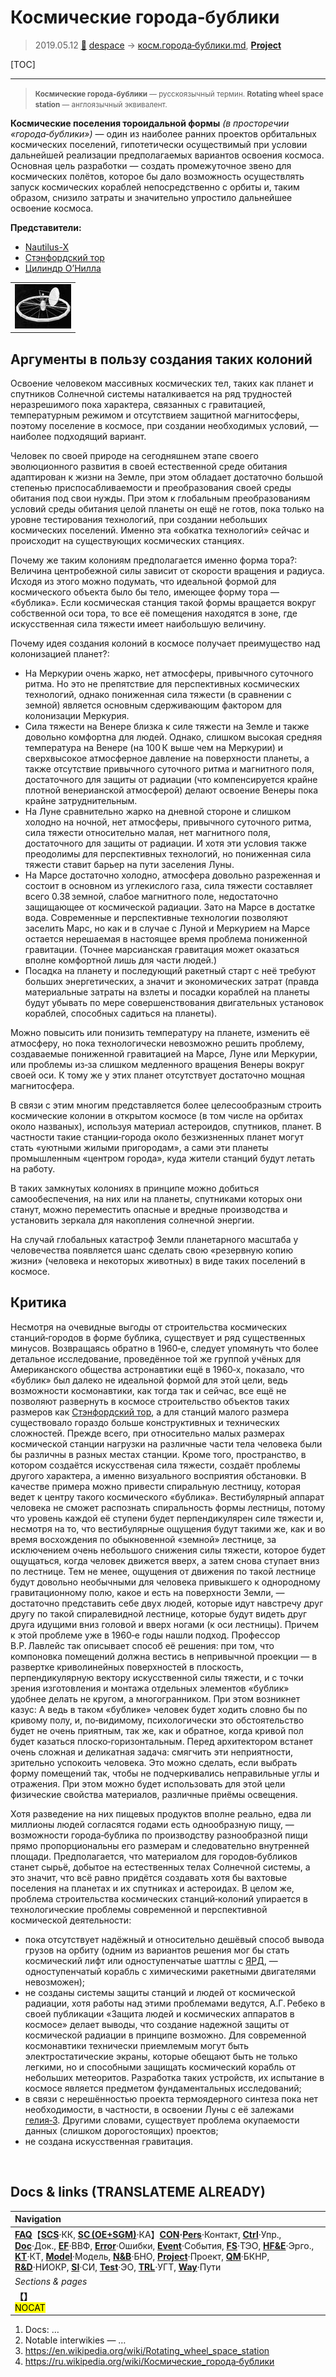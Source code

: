 # Космические города‑бублики
> 2019.05.12 [🚀](../index/index.md) [despace](index.md) → [косм.города‑бублики.md](rwss.md), **[Project](project.md)**

[TOC]

---

> <small>**Космические города‑бублики** — русскоязычный термин. **Rotating wheel space station** — англоязычный эквивалент.</small>

**Космические поселения тороидальной формы** *(в просторечии «города‑бублики»)* — один из наиболее ранних проектов орбитальных космических поселений, гипотетически осуществимый при условии дальнейшей реализации предполагаемых вариантов освоения космоса. Основная цель разработки — создать промежуточное звено для космических полётов, которое бы дало возможность осуществлять запуск космических кораблей непосредственно с орбиты и, таким образом, снизило затраты и значительно упростило дальнейшее освоение космоса.

**Представители:**

   - [Nautilus-X](nautilus_x.md)
   - [Стэнфордский тор](stanford_torus.md)
   - [Цилиндр О’Нилла](oneill_cyl.md)

| |
|:--|
|[![](f/project/a/ais/rotating_wheel_space_station_pic1_thumb.jpg)](f/project/a/ais/rotating_wheel_space_station_pic1.png)|



## Аргументы в пользу создания таких колоний
Освоение человеком массивных космических тел, таких как планет и спутников Солнечной системы наталкивается на ряд трудностей неразрешимого пока характера, связанных с гравитацией, температурным режимом и отсутствием защитной магнитосферы, поэтому поселение в космосе, при создании необходимых условий, — наиболее подходящий вариант.

Человек по своей природе на сегодняшнем этапе своего эволюционного развития в своей естественной среде обитания адаптирован к жизни на Земле, при этом обладает достаточно большой степенью приспосабливаемости и преобразования своей среды обитания под свои нужды. При этом к глобальным преобразованиям условий среды обитания целой планеты он ещё не готов, пока только на уровне тестирования технологий, при создании небольших космических поселений. Именно эта «обкатка технологий» сейчас и происходит на существующих космических станциях.

Почему же таким колониям предполагается именно форма тора?: Величина центробежной силы зависит от скорости вращения и радиуса. Исходя из этого можно подумать, что идеальной формой для космического объекта было бы тело, имеющее форму тора — «бублика». Если космическая станция такой формы вращается вокруг собственной оси тора, то все её помещения находятся в зоне, где искусственная сила тяжести имеет наибольшую величину.

Почему идея создания колоний в космосе получает преимущество над колонизацией планет?:
   - На Меркурии очень жарко, нет атмосферы, привычного суточного ритма. Но это не препятствие для перспективных космических технологий, однако пониженная сила тяжести (в сравнении с земной) является основным сдерживающим фактором для колонизации Меркурия.
   - Сила тяжести на Венере близка к силе тяжести на Земле и также довольно комфортна для людей. Однако, слишком высокая средняя температура на Венере (на 100 К выше чем на Меркурии) и сверхвысокое атмосферное давление на поверхности планеты, а также отсутствие привычного суточного ритма и магнитного поля, достаточного для защиты от радиации (что компенсируется крайне плотной венерианской атмосферой) делают освоение Венеры пока крайне затруднительным.
   - На Луне сравнительно жарко на дневной стороне и слишком холодно на ночной, нет атмосферы, привычного суточного ритма, сила тяжести относительно малая, нет магнитного поля, достаточного для защиты от радиации. И хотя эти условия также преодолимы для перспективных технологий, но пониженная сила тяжести ставит барьер на пути заселения Луны.
   - На Марсе достаточно холодно, атмосфера довольно разреженная и состоит в основном из углекислого газа, сила тяжести составляет всего 0.38 земной, слабое магнитного поле, недостаточно защищающее от космической радиации. Зато на Марсе в достатке вода. Современные и перспективные технологии позволяют заселить Марс, но как и в случае с Луной и Меркурием на Марсе остается нерешаемая в настоящее время проблема пониженной гравитации. (Точнее марсианская гравитация может оказаться вполне комфортной лишь для части людей.)
   - Посадка на планету и последующий ракетный старт с неё требуют больших энергетических, а значит и экономических затрат (правда материальные затраты на взлеты и посадки кораблей на планеты будут убывать по мере совершенствования двигательных установок кораблей, способных садиться на планеты).

Можно повысить или понизить температуру на планете, изменить её атмосферу, но пока технологически невозможно решить проблему, создаваемые пониженной гравитацией на Марсе, Луне или Меркурии, или проблемы из‑за слишком медленного вращения Венеры вокруг своей оси. К тому же у этих планет отсутствует достаточно мощная магнитосфера.

В связи с этим многим представляется более целесообразным строить космические колонии в открытом космосе (в том числе на орбитах около названых), используя материал астероидов, спутников, планет. В частности такие станции‑города около безжизненных планет могут стать «уютными жилыми пригородам», а сами эти планеты промышленным «центром города», куда жители станций будут летать на работу.

В таких замкнутых колониях в принципе можно добиться самообеспечения, на них или на планеты, спутниками которых они станут, можно переместить опасные и вредные производства и установить зеркала для накопления солнечной энергии.

На случай глобальных катастроф Земли планетарного масштаба у человечества появляется шанс сделать свою «резервную копию жизни» (человека и некоторых животных) в виде таких поселений в космосе.



## Критика
Несмотря на очевидные выгоды от строительства космических станций‑городов в форме бублика, существует и ряд существенных минусов. Возвращаясь обратно в 1960‑е, следует упомянуть что более детальное исследование, проведённое той же группой учёных для Американского общества астронавтики ещё в 1960‑х, показало, что «бублик» был далеко не идеальной формой для этой цели, ведь возможности космонавтики, как тогда так и сейчас, все ещё не позволяют развернуть в космосе строительство объектов таких размеров как [Стэнфордский тор](stanford_torus.md), а для станций малого размера существовало гораздо больше конструктивных и технических сложностей. Прежде всего, при относительно малых размерах космической станции нагрузки на различные части тела человека были бы различны в разных местах станции. Кроме того, пространство, в котором создаётся искусственая сила тяжести, создаёт проблемы другого характера, а именно визуального восприятия обстановки. В качестве примера можно привести спиральную лестницу, которая ведет к центру такого космического «бублика». Вестибулярный аппарат человека не сможет распознать спиральность формы лестницы, потому что уровень каждой её ступени будет перпендикулярен силе тяжести и, несмотря на то, что вестибулярные ощущения будут такими же, как и во время восхождения по обыкновенной «земной» лестнице, за исключением очень небольшого снижения силы тяжести, которое будет ощущаться, когда человек движется вверх, а затем снова ступает вниз по лестнице. Тем не менее, ощущения от движения по такой лестнице будут довольно необычными для человека привыкшего к однородному гравитационному полю, какое и есть на поверхности Земли, — достаточно представить себе двух людей, которые идут навстречу друг другу по такой спиралевидной лестнице, которые будут видеть друг друга идущими вниз головой и вверх ногами (к оси лестницы). Причем к этой проблеме уже в 1960‑е годы нашли подход. Профессор В.Р. Лавлейс так описывает способ её решения: при том, что компоновка помещений должна вестись в непривычной проекции — в развертке криволинейных поверхностей в плоскость, перпендикулярную вектору искусственной силы тяжести, и с точки зрения изготовления и монтажа отдельных элементов «бублик» удобнее делать не кругом, а многогранником. При этом возникнет казус: А ведь в таком «бублике» человек будет ходить словно бы по кривому полу, и, по‑видимому, психологически это обстоятельство будет не очень приятным, так же, как и обратное, когда кривой пол будет казаться плоско‑горизонтальным. Перед архитектором встанет очень сложная и деликатная задача: смягчить эти неприятности, зрительно успокоить человека. Это можно сделать, если выбрать форму помещений так, чтобы не подчеркивались неправильные углы и отражения. При этом можно будет использовать для этой цели физические свойства материалов, различные приёмы освещения.

Хотя разведение на них пищевых продуктов вполне реально, едва ли миллионы людей согласятся годами есть однообразную пищу, — возможности города‑бублика по производству разнообразной пищи прямо пропорциональны его размерам и следовательно внутренней площади. Предполагается, что материалом для городов‑бубликов станет сырьё, добытое на естественных телах Солнечной системы, а это значит, что всё равно придётся создавать хотя бы вахтовые поселения на планетах и их спутниках и астероидах. В целом же, проблема строительства космических станций‑колоний упирается в технологические проблемы современной и перспективной космической деятельности:

   - пока отсутствует надёжный и относительно дешёвый способ вывода грузов на орбиту (одним из вариантов решения мог бы стать космический лифт или одноступенчатые шаттлы с [ЯРД](engine_type.md), — одноступенчатый корабль с химическими ракетными двигателями невозможен);
   - не созданы системы защиты станций и людей от космической радиации, хотя работы над этими проблемами ведутся, А.Г. Ребеко в своей публикации «Защита людей и космических аппаратов в космосе» делает выводы, что создание надежной защиты от космической радиации в принципе возможно. Для современной космонавтики технически приемлемым могут быть электростатические экраны, которые обещают быть не только легкими, но и способными защищать космический корабль от небольших метеоритов. Разработка таких устройств, их испытание в космосе является предметом фундаментальных исследований;
   - в связи с нерешённостью проекта термоядерного синтеза пока нет необходимости, в частности, в освоении Луны с её залежами [гелия‑3](helium3.md). Другими словами, существует проблема окупаемости данных (слишком дорогостоящих) проектов;
   - не создана искусственная гравитация.



<p style="page-break-after:always"> </p>

## Docs & links (TRANSLATEME ALREADY)
|Navigation|
|:--|
|**[FAQ](faq.md)**【**[SCS](scs.md)**·КК, **[SC (OE+SGM)](sc.md)**·КА】**[CON](contact.md)·[Pers](person.md)**·Контакт, **[Ctrl](control.md)**·Упр., **[Doc](doc.md)**·Док., **[EF](ef.md)**·ВВФ, **[Error](error.md)**·Ошибки, **[Event](event.md)**·События, **[FS](fs.md)**·ТЭО, **[HF&E](hfe.md)**·Эрго., **[KT](kt.md)**·КТ, **[Model](model.md)**·Модель, **[N&B](nnb.md)**·БНО, **[Project](project.md)**·Проект, **[QM](qm.md)**·БКНР, **[R&D](rnd.md)**·НИОКР, **[SI](si.md)**·СИ, **[Test](test.md)**·ЭО, **[TRL](trl.md)**·УГТ, **[Way](way.md)**·Пути|
|*Sections & pages*|
|**【[](.md)】**<br> <mark>NOCAT</mark>|

   1. Docs: …
   1. Notable interwikies — …
   1. <https://en.wikipedia.org/wiki/Rotating_wheel_space_station>
   1. <https://ru.wikipedia.org/wiki/Космические_города‑бублики>
